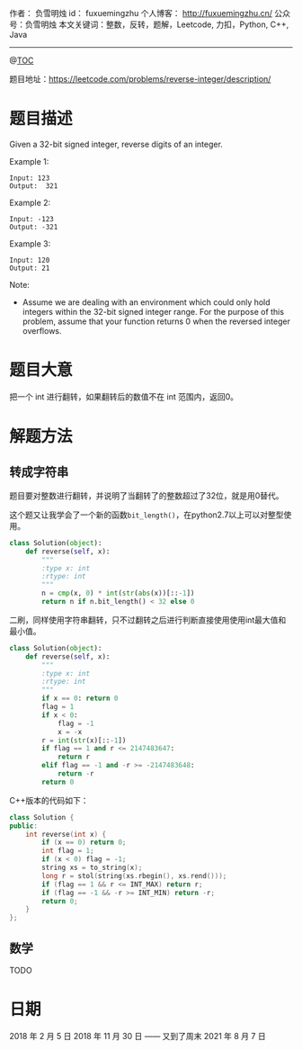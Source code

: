 
作者： 负雪明烛
id：	fuxuemingzhu
个人博客：	http://fuxuemingzhu.cn/
公众号：负雪明烛
本文关键词：整数，反转，题解，Leetcode, 力扣，Python, C++, Java

---
@[TOC](目录)

题目地址：https://leetcode.com/problems/reverse-integer/description/


# 题目描述

Given a 32-bit signed integer, reverse digits of an integer.

Example 1:
    
    Input: 123
    Output:  321

Example 2:
    
    Input: -123
    Output: -321

Example 3:
    
    Input: 120
    Output: 21

Note:

- Assume we are dealing with an environment which could only hold integers within the 32-bit signed integer range. For the purpose of this problem, assume that your function returns 0 when the reversed integer overflows.

# 题目大意

把一个 int 进行翻转，如果翻转后的数值不在 int 范围内，返回0。

# 解题方法

## 转成字符串

题目要对整数进行翻转，并说明了当翻转了的整数超过了32位，就是用0替代。

这个题又让我学会了一个新的函数``bit_length()``，在python2.7以上可以对整型使用。


```python
class Solution(object):
    def reverse(self, x):
        """
        :type x: int
        :rtype: int
        """
        n = cmp(x, 0) * int(str(abs(x))[::-1])
        return n if n.bit_length() < 32 else 0
```

二刷，同样使用字符串翻转，只不过翻转之后进行判断直接使用使用int最大值和最小值。

```py
class Solution(object):
    def reverse(self, x):
        """
        :type x: int
        :rtype: int
        """
        if x == 0: return 0
        flag = 1
        if x < 0:
            flag = -1
            x = -x
        r = int(str(x)[::-1])
        if flag == 1 and r <= 2147483647:
            return r
        elif flag == -1 and -r >= -2147483648:
            return -r
        return 0
```

C++版本的代码如下：

```cpp
class Solution {
public:
    int reverse(int x) {
        if (x == 0) return 0;
        int flag = 1;
        if (x < 0) flag = -1;
        string xs = to_string(x);
        long r = stol(string(xs.rbegin(), xs.rend()));
        if (flag == 1 && r <= INT_MAX) return r;
        if (flag == -1 && -r >= INT_MIN) return -r;
        return 0;
    }
};
```

## 数学

TODO

# 日期

2018 年 2 月 5 日 
2018 年 11 月 30 日 —— 又到了周末
2021 年 8 月 7 日
